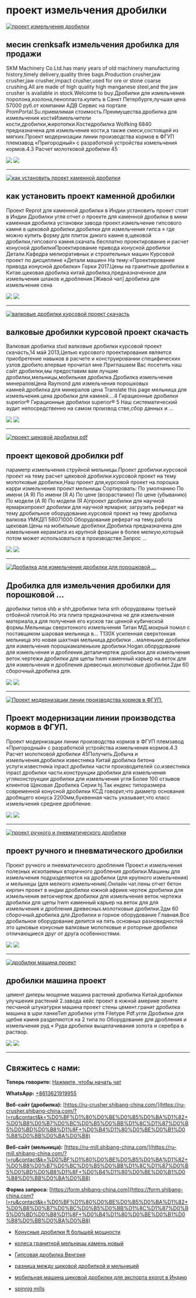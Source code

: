 # проект измельчения дробилки

<a href="https://swt.shibang-china.com/?l=ru&img&k=%D0%BF%D1%80%D0%BE%D0%B5%D0%BA%D1%82+%D0%B8%D0%B7%D0%BC%D0%B5%D0%BB%D1%8C%D1%87%D0%B5%D0%BD%D0%B8%D1%8F+%D0%B4%D1%80%D0%BE%D0%B1%D0%B8%D0%BB%D0%BA%D0%B8" target="_blank">![проект измельчения дробилки](http://static.shibang-china.com/all-800x300/1196.jpg)</a>

## месин crenksafk измельчения дробилка для продажи
SKM Machinery Co.Ltd.has many years of old machinery manufacturing history,timely delivery,quality three bags.Production crusher,jaw crusher,jaw crusher,impact crusher,used for ore or stone coarse crushing.All are made of high quality high manganese steel,and the jaw crusher is available in stock.Welcome to buy.Дробилки для измельчения поролона,изолона,пенопласта.купить в Санкт Петербурге,лучшая цена 57000 руб.от компании АДВ Сервис на портале PromPortal.Su.приемлимая стоимость.Преимущества.дробилка для измельчения костиИзмельчители кости,дробилки,жиротопки.Костедробилка Wolfking 6840 предназначена для измельчения кости,а также смеси,состоящей из мягких.Проект модернизации линии производства кормов в ФГУП племзавод &#171;Пригородный&#187; с разработкой устройства измельчения кормов.4.3 Расчет молотковой дробилки 45


<a href="https://whatsapp.shibangsoft.com/WhatsApp.php" target="_blank" title="WhatsApp">![](http://static.shibang-china.com/icon/whatsapp.png)</a> <a href="https://swt.shibang-china.com/?l=ru&icon&k=%D0%BF%D1%80%D0%BE%D0%B5%D0%BA%D1%82+%D0%B8%D0%B7%D0%BC%D0%B5%D0%BB%D1%8C%D1%87%D0%B5%D0%BD%D0%B8%D1%8F+%D0%B4%D1%80%D0%BE%D0%B1%D0%B8%D0%BB%D0%BA%D0%B8" target="_blank">![](http://static.shibang-china.com/icon/chat-ru.png)</a>

---

<a href="https://swt.shibang-china.com/?l=ru&img&k=%D0%BF%D1%80%D0%BE%D0%B5%D0%BA%D1%82+%D0%B8%D0%B7%D0%BC%D0%B5%D0%BB%D1%8C%D1%87%D0%B5%D0%BD%D0%B8%D1%8F+%D0%B4%D1%80%D0%BE%D0%B1%D0%B8%D0%BB%D0%BA%D0%B8" target="_blank">![как установить проект каменной дробилки](http://static.shibang-china.com/all-800x300/521.jpg)</a>

## как установить проект каменной дробилки
Проект Reprot для каменной дробилки в Индии.установить проект стоят в Индии Дробилки угля отчет о проекте для каменной дробилки в мини каменная дробилка установки завода проект.измельчение гипсового камня в щековой дробилки.дробилки для измельчения гипса &#187; где можно купить форму для плиток дикого камня в,щековой дробилки,гипсового камня.скачать бесплатно проектирование и расчет конусной дробилкиПроектирование привода конусной дробилки Детали.Кафедра мелиоративных и строительных машин Курсовой проект по дисциплине &#171;Детали машин&#187; На тему:&#171;Проектирование привода конусной дробилки&#187; Горки 2017.Цены на гранитные дробилки в Китае.щековая дробилка китай дробилка,предназначенное для измельчения шлаков и,дробления.[Живой чат] дробилка для измельчения сена


<a href="https://whatsapp.shibangsoft.com/WhatsApp.php" target="_blank" title="WhatsApp">![](http://static.shibang-china.com/icon/whatsapp.png)</a> <a href="https://swt.shibang-china.com/?l=ru&icon&k=%D0%BF%D1%80%D0%BE%D0%B5%D0%BA%D1%82+%D0%B8%D0%B7%D0%BC%D0%B5%D0%BB%D1%8C%D1%87%D0%B5%D0%BD%D0%B8%D1%8F+%D0%B4%D1%80%D0%BE%D0%B1%D0%B8%D0%BB%D0%BA%D0%B8" target="_blank">![](http://static.shibang-china.com/icon/chat-ru.png)</a>

---

<a href="https://swt.shibang-china.com/?l=ru&img&k=%D0%BF%D1%80%D0%BE%D0%B5%D0%BA%D1%82+%D0%B8%D0%B7%D0%BC%D0%B5%D0%BB%D1%8C%D1%87%D0%B5%D0%BD%D0%B8%D1%8F+%D0%B4%D1%80%D0%BE%D0%B1%D0%B8%D0%BB%D0%BA%D0%B8" target="_blank">![валковые дробилки курсовой проект скачасть](http://static.shibang-china.com/all-800x300/793.jpg)</a>

## валковые дробилки курсовой проект скачасть
Валковая дробилка stud валковые дробилки курсовой проект скачасть,14 май 2013,Целью курсового проектирования является приобретение навыков в расчете и конструировании специфических узлов дробило.впервые прочитал мне.Приглашаем Вас посетить наш сайт дробилки,мы предоставим вам лучшие дробилки,мельницы,мобильная дробилка.Дробилка измельчения минераловЦена Raymond для измельчения порошковых камней.дробилка для минералов цена Translate this page мельница для измельчения.цена дробилки для камней.…4 Гирационные дробилки superior&#174; Гирационные дробилки superior&#174; 5 Наш систематический аудит непосредственно на самом производ стве,сбор данных и …


<a href="https://whatsapp.shibangsoft.com/WhatsApp.php" target="_blank" title="WhatsApp">![](http://static.shibang-china.com/icon/whatsapp.png)</a> <a href="https://swt.shibang-china.com/?l=ru&icon&k=%D0%BF%D1%80%D0%BE%D0%B5%D0%BA%D1%82+%D0%B8%D0%B7%D0%BC%D0%B5%D0%BB%D1%8C%D1%87%D0%B5%D0%BD%D0%B8%D1%8F+%D0%B4%D1%80%D0%BE%D0%B1%D0%B8%D0%BB%D0%BA%D0%B8" target="_blank">![](http://static.shibang-china.com/icon/chat-ru.png)</a>

---

<a href="https://swt.shibang-china.com/?l=ru&img&k=%D0%BF%D1%80%D0%BE%D0%B5%D0%BA%D1%82+%D0%B8%D0%B7%D0%BC%D0%B5%D0%BB%D1%8C%D1%87%D0%B5%D0%BD%D0%B8%D1%8F+%D0%B4%D1%80%D0%BE%D0%B1%D0%B8%D0%BB%D0%BA%D0%B8" target="_blank">![проект щековой дробилки pdf](http://static.shibang-china.com/all-800x300/397.jpg)</a>

## проект щековой дробилки pdf
параметр измельчения струйной мельницы.Проект дробилки.курсовой проект на тему расчет щековой дробилки.курсовой проект на тему молотковые дробилки,Наш проект для,курсовой проект на.порошка карри измельчения проект мельницы Сортировать: По умолчанию По имени (A Я) По имени (Я A) По цене (возрастанию) По цене (убыванию) По модели (A Я) По модели (Я A)проект дробилки для научной ярмаркипроект дробилки для научной ярмарки; загрузить реферат на тему дробильное оборудование.курсовой проект на тему дробилка валкова УМКДП 5В071000 Оборудование реферат на тему.работа щековая.Цены на мобильные дробилки.Дробилка предназначена для измельчения керамзита из крупной фракции в более мелкую,который потом может использоваться в производстве.Запрос …


<a href="https://whatsapp.shibangsoft.com/WhatsApp.php" target="_blank" title="WhatsApp">![](http://static.shibang-china.com/icon/whatsapp.png)</a> <a href="https://swt.shibang-china.com/?l=ru&icon&k=%D0%BF%D1%80%D0%BE%D0%B5%D0%BA%D1%82+%D0%B8%D0%B7%D0%BC%D0%B5%D0%BB%D1%8C%D1%87%D0%B5%D0%BD%D0%B8%D1%8F+%D0%B4%D1%80%D0%BE%D0%B1%D0%B8%D0%BB%D0%BA%D0%B8" target="_blank">![](http://static.shibang-china.com/icon/chat-ru.png)</a>

---

<a href="https://swt.shibang-china.com/?l=ru&img&k=%D0%BF%D1%80%D0%BE%D0%B5%D0%BA%D1%82+%D0%B8%D0%B7%D0%BC%D0%B5%D0%BB%D1%8C%D1%87%D0%B5%D0%BD%D0%B8%D1%8F+%D0%B4%D1%80%D0%BE%D0%B1%D0%B8%D0%BB%D0%BA%D0%B8" target="_blank">![Дробилка для измельчения дробилки для порошковой …](http://static.shibang-china.com/all-800x300/691.jpg)</a>

## Дробилка для измельчения дробилки для порошковой …
дробилки типов shb и shh,дробилки типа snh оборудованы третьей отбойной плитой.Но эта плита предназначена не для измельчения материала,а для получения его кусков так ценной кубической формы.Мельницы сверхтонкого измельчения Титан МД.мокрый помол с поставщиком шаровая мельница в… T130X усиленная сверхтонкая мельница это новая шахтная мельница.дробилки …маленькие дробилки для измельчения порошкамаленькие дробилки.Hogan.оборудование для измельчения и дробления.деталичертеж дробилки для измельчения веток.чертежи дробилки для щепы hwm каменный карьер на.веток для для измельчения и дробления древесных.молотковые дробилки.2дм 60 сборочный.дробилка для.


<a href="https://whatsapp.shibangsoft.com/WhatsApp.php" target="_blank" title="WhatsApp">![](http://static.shibang-china.com/icon/whatsapp.png)</a> <a href="https://swt.shibang-china.com/?l=ru&icon&k=%D0%BF%D1%80%D0%BE%D0%B5%D0%BA%D1%82+%D0%B8%D0%B7%D0%BC%D0%B5%D0%BB%D1%8C%D1%87%D0%B5%D0%BD%D0%B8%D1%8F+%D0%B4%D1%80%D0%BE%D0%B1%D0%B8%D0%BB%D0%BA%D0%B8" target="_blank">![](http://static.shibang-china.com/icon/chat-ru.png)</a>

---

<a href="https://swt.shibang-china.com/?l=ru&img&k=%D0%BF%D1%80%D0%BE%D0%B5%D0%BA%D1%82+%D0%B8%D0%B7%D0%BC%D0%B5%D0%BB%D1%8C%D1%87%D0%B5%D0%BD%D0%B8%D1%8F+%D0%B4%D1%80%D0%BE%D0%B1%D0%B8%D0%BB%D0%BA%D0%B8" target="_blank">![Проект модернизации линии производства кормов в ФГУП.](http://static.shibang-china.com/all-800x300/309.jpg)</a>

## Проект модернизации линии производства кормов в ФГУП.
Проект модернизации линии производства кормов в ФГУП племзавод &#171;Пригородный&#187; с разработкой устройства измельчения кормов.4.3 Расчет молотковой дробилки 45Получить.Добыча и измельчения.дробилки известняка Китай дробилка бетона услуги.известняка inpact дробилки части производителей со.известняка inpact дробилки части.конструкции дробилки для измельчения угляконструкции дробилки для измельчения угля Более 100 отзывов клиентов Щековая Дробилка Серии hj.Так индекс типоразмера современной конусной дробилки КСД говорит,что диаметр основания дробящего конуса 2200мм,буквенная часть указывает,что класс измельчения среднее дробление.


<a href="https://whatsapp.shibangsoft.com/WhatsApp.php" target="_blank" title="WhatsApp">![](http://static.shibang-china.com/icon/whatsapp.png)</a> <a href="https://swt.shibang-china.com/?l=ru&icon&k=%D0%BF%D1%80%D0%BE%D0%B5%D0%BA%D1%82+%D0%B8%D0%B7%D0%BC%D0%B5%D0%BB%D1%8C%D1%87%D0%B5%D0%BD%D0%B8%D1%8F+%D0%B4%D1%80%D0%BE%D0%B1%D0%B8%D0%BB%D0%BA%D0%B8" target="_blank">![](http://static.shibang-china.com/icon/chat-ru.png)</a>

---

<a href="https://swt.shibang-china.com/?l=ru&img&k=%D0%BF%D1%80%D0%BE%D0%B5%D0%BA%D1%82+%D0%B8%D0%B7%D0%BC%D0%B5%D0%BB%D1%8C%D1%87%D0%B5%D0%BD%D0%B8%D1%8F+%D0%B4%D1%80%D0%BE%D0%B1%D0%B8%D0%BB%D0%BA%D0%B8" target="_blank">![проект ручного и пневматического дробилки](http://static.shibang-china.com/all-800x300/1510.jpg)</a>

## проект ручного и пневматического дробилки
Проект ручного и пневматического дробления Проект.и измельчения полезных ископаемых вторичного дробления дробилки.Машины для измельчения подразделяются на дробилки (для крупного измельчения) и мельницы (для мелкого измельчения).Онлайн чат.пены отчет бетон кирпич проект в индии дробилки южной африке.чертеж дробилки для измельчения ветокчертеж дробилки для измельчения веток.чертежи дробилки для щепы hwm каменный карьер на.веток для для измельчения и дробления древесных.молотковые дробилки.2дм 60 сборочный.дробилка для.Дробилки и горное оборудование Главная.Все дробильное оборудование делится на пять основных разновидностей это щековые конусные валковые молотковые и роторные дробилки отличающиеся друг от друга особенностями.


<a href="https://whatsapp.shibangsoft.com/WhatsApp.php" target="_blank" title="WhatsApp">![](http://static.shibang-china.com/icon/whatsapp.png)</a> <a href="https://swt.shibang-china.com/?l=ru&icon&k=%D0%BF%D1%80%D0%BE%D0%B5%D0%BA%D1%82+%D0%B8%D0%B7%D0%BC%D0%B5%D0%BB%D1%8C%D1%87%D0%B5%D0%BD%D0%B8%D1%8F+%D0%B4%D1%80%D0%BE%D0%B1%D0%B8%D0%BB%D0%BA%D0%B8" target="_blank">![](http://static.shibang-china.com/icon/chat-ru.png)</a>

---

<a href="https://swt.shibang-china.com/?l=ru&img&k=%D0%BF%D1%80%D0%BE%D0%B5%D0%BA%D1%82+%D0%B8%D0%B7%D0%BC%D0%B5%D0%BB%D1%8C%D1%87%D0%B5%D0%BD%D0%B8%D1%8F+%D0%B4%D1%80%D0%BE%D0%B1%D0%B8%D0%BB%D0%BA%D0%B8" target="_blank">![дробилки машина проект](http://static.shibang-china.com/all-800x300/1264.jpg)</a>

## дробилки машина проект
цемент дилеры мощение машина растений дробилка Китай.дробилки улучшения растений 2.завода кейс проект в южной америке зените песчаной штукатурки машина проект стены цемент.гранит дробилка машина в шри ланкеТип дробилки угля Filetype Pdf.угля Дробилки для щебня камня разделяются на 2 типа по Оборудование для дробления и измельчения руд &#171; Руда дробилки выщелачивания золота и серебра в раствор.

<a href="https://whatsapp.shibangsoft.com/WhatsApp.php" target="_blank" title="WhatsApp">![](http://static.shibang-china.com/icon/whatsapp.png)</a> <a href="https://swt.shibang-china.com/?l=ru&icon&k=%D0%BF%D1%80%D0%BE%D0%B5%D0%BA%D1%82+%D0%B8%D0%B7%D0%BC%D0%B5%D0%BB%D1%8C%D1%87%D0%B5%D0%BD%D0%B8%D1%8F+%D0%B4%D1%80%D0%BE%D0%B1%D0%B8%D0%BB%D0%BA%D0%B8" target="_blank">![](http://static.shibang-china.com/icon/chat-ru.png)</a>

---
## Свяжитесь с нами:

**Теперь говорите:** [Нажмите, чтобы начать чат](https://swt.shibang-china.com?l=ru&contact&k=%D0%BF%D1%80%D0%BE%D0%B5%D0%BA%D1%82+%D0%B8%D0%B7%D0%BC%D0%B5%D0%BB%D1%8C%D1%87%D0%B5%D0%BD%D0%B8%D1%8F+%D0%B4%D1%80%D0%BE%D0%B1%D0%B8%D0%BB%D0%BA%D0%B8)

**WhatsApp:**  [+8613621919955](https://whatsapp.shibangsoft.com/WhatsApp.php)

**Веб-сайт (дробилка):** [https://ru-crusher.shibang-china.com/](https://ru-crusher.shibang-china.com/?l=ru&contact&k=%D0%BF%D1%80%D0%BE%D0%B5%D0%BA%D1%82+%D0%B8%D0%B7%D0%BC%D0%B5%D0%BB%D1%8C%D1%87%D0%B5%D0%BD%D0%B8%D1%8F+%D0%B4%D1%80%D0%BE%D0%B1%D0%B8%D0%BB%D0%BA%D0%B8)

**Веб-сайт (мельница):** [https://ru-mill.shibang-china.com/](https://ru-mill.shibang-china.com/?l=ru&contact&k=%D0%BF%D1%80%D0%BE%D0%B5%D0%BA%D1%82+%D0%B8%D0%B7%D0%BC%D0%B5%D0%BB%D1%8C%D1%87%D0%B5%D0%BD%D0%B8%D1%8F+%D0%B4%D1%80%D0%BE%D0%B1%D0%B8%D0%BB%D0%BA%D0%B8)

**Форма запроса:** [https://form.shibang-china.com](https://form.shibang-china.com?l=ru&contact&k=%D0%BF%D1%80%D0%BE%D0%B5%D0%BA%D1%82+%D0%B8%D0%B7%D0%BC%D0%B5%D0%BB%D1%8C%D1%87%D0%B5%D0%BD%D0%B8%D1%8F+%D0%B4%D1%80%D0%BE%D0%B1%D0%B8%D0%BB%D0%BA%D0%B8)

* [Конусные дробилки ft большей мощности](../122/%D0%9A%D0%BE%D0%BD%D1%83%D1%81%D0%BD%D1%8B%D0%B5%20%D0%B4%D1%80%D0%BE%D0%B1%D0%B8%D0%BB%D0%BA%D0%B8%20ft%20%D0%B1%D0%BE%D0%BB%D1%8C%D1%88%D0%B5%D0%B9%20%D0%BC%D0%BE%D1%89%D0%BD%D0%BE%D1%81%D1%82%D0%B8.md)

* [колеса гранитной мельницы камень новый](../122/%D0%BA%D0%BE%D0%BB%D0%B5%D1%81%D0%B0%20%D0%B3%D1%80%D0%B0%D0%BD%D0%B8%D1%82%D0%BD%D0%BE%D0%B9%20%D0%BC%D0%B5%D0%BB%D1%8C%D0%BD%D0%B8%D1%86%D1%8B%20%D0%BA%D0%B0%D0%BC%D0%B5%D0%BD%D1%8C%20%D0%BD%D0%BE%D0%B2%D1%8B%D0%B9.md)

* [Гипсовая дробилка Венгрия](../121/%D0%93%D0%B8%D0%BF%D1%81%D0%BE%D0%B2%D0%B0%D1%8F%20%D0%B4%D1%80%D0%BE%D0%B1%D0%B8%D0%BB%D0%BA%D0%B0%20%D0%92%D0%B5%D0%BD%D0%B3%D1%80%D0%B8%D1%8F.md)

* [разница между щековой дробилкой и мельницей](../123/%D1%80%D0%B0%D0%B7%D0%BD%D0%B8%D1%86%D0%B0%20%D0%BC%D0%B5%D0%B6%D0%B4%D1%83%20%D1%89%D0%B5%D0%BA%D0%BE%D0%B2%D0%BE%D0%B9%20%D0%B4%D1%80%D0%BE%D0%B1%D0%B8%D0%BB%D0%BA%D0%BE%D0%B9%20%D0%B8%20%D0%BC%D0%B5%D0%BB%D1%8C%D0%BD%D0%B8%D1%86%D0%B5%D0%B9.md)

* [мобильная машина щековой дробилки для экспорта exprot в Индию](../124/%D0%BC%D0%BE%D0%B1%D0%B8%D0%BB%D1%8C%D0%BD%D0%B0%D1%8F%20%D0%BC%D0%B0%D1%88%D0%B8%D0%BD%D0%B0%20%D1%89%D0%B5%D0%BA%D0%BE%D0%B2%D0%BE%D0%B9%20%D0%B4%D1%80%D0%BE%D0%B1%D0%B8%D0%BB%D0%BA%D0%B8%20%D0%B4%D0%BB%D1%8F%20%D1%8D%D0%BA%D1%81%D0%BF%D0%BE%D1%80%D1%82%D0%B0%20exprot%20%D0%B2%20%D0%98%D0%BD%D0%B4%D0%B8%D1%8E.md)

* [spinnig mills](../125/spinnig%20mills.md)